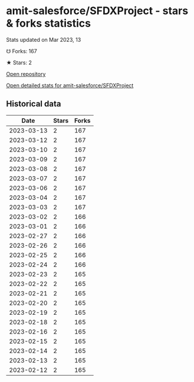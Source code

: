 # amit-salesforce/SFDXProject - stars & forks statistics

Stats updated on Mar 2023, 13

☋ Forks: 167

★ Stars: 2

[Open repository](https://github.com/amit-salesforce/SFDXProject)

[Open detailed stats for amit-salesforce/SFDXProject](https://reviewgithub.com/rep/amit-salesforce/SFDXProject)

## Historical data
| Date | Stars | Forks |
|------|-------|-------|
| 2023-03-13 | 2 | 167 | 
| 2023-03-12 | 2 | 167 | 
| 2023-03-10 | 2 | 167 | 
| 2023-03-09 | 2 | 167 | 
| 2023-03-08 | 2 | 167 | 
| 2023-03-07 | 2 | 167 | 
| 2023-03-06 | 2 | 167 | 
| 2023-03-04 | 2 | 167 | 
| 2023-03-03 | 2 | 167 | 
| 2023-03-02 | 2 | 166 | 
| 2023-03-01 | 2 | 166 | 
| 2023-02-27 | 2 | 166 | 
| 2023-02-26 | 2 | 166 | 
| 2023-02-25 | 2 | 166 | 
| 2023-02-24 | 2 | 166 | 
| 2023-02-23 | 2 | 165 | 
| 2023-02-22 | 2 | 165 | 
| 2023-02-21 | 2 | 165 | 
| 2023-02-20 | 2 | 165 | 
| 2023-02-19 | 2 | 165 | 
| 2023-02-18 | 2 | 165 | 
| 2023-02-16 | 2 | 165 | 
| 2023-02-15 | 2 | 165 | 
| 2023-02-14 | 2 | 165 | 
| 2023-02-13 | 2 | 165 | 
| 2023-02-12 | 2 | 165 | 

